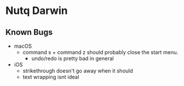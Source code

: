 #  Nutq Darwin

## Known Bugs
- macOS
    - command s + command z should probably close the start menu.
        - undo/redo is pretty bad in general
- iOS
    - strikethrough doesn't go away when it should
    - text wrapping isnt ideal
